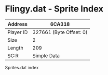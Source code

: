 
#  Flingy.dat - Sprite Index
Address   | 6CA318
----------|-------------
Player ID | 327661 (Byte Offset: 0)
Size 	  | 2
Length 	  | 209
SC:R      | Simple Data

Sprites.dat index
